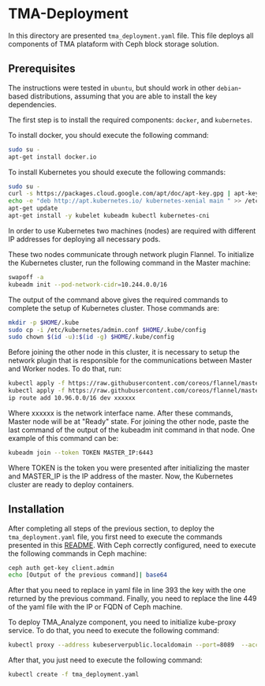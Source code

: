 # TMA-Deployment
In this directory are presented `tma_deployment.yaml` file. This file deploys all components of TMA plataform with Ceph block storage solution.

## Prerequisites

The instructions were tested in `ubuntu`, but should work in other `debian`-based distributions, assuming that you are able to install the key dependencies.

The first step is to install the required components: `docker`, and `kubernetes`.

To install docker, you should execute the following command:

```sh
sudo su -
apt-get install docker.io
```
To install Kubernetes you should execute the following commands:

```sh
sudo su -
curl -s https://packages.cloud.google.com/apt/doc/apt-key.gpg | apt-key add 
echo -e "deb http://apt.kubernetes.io/ kubernetes-xenial main " >> /etc/apt/sources.list.d/kubernetes.list
apt-get update
apt-get install -y kubelet kubeadm kubectl kubernetes-cni
```

In order to use Kubernetes two machines (nodes) are required with different IP addresses for deploying all necessary pods.

These two nodes communicate through network plugin Flannel.
To initialize the Kubernetes cluster, run the following command in the Master machine:

```sh
swapoff -a
kubeadm init --pod-network-cidr=10.244.0.0/16
```

The output of the command above gives the required commands to complete the setup of Kubernetes cluster. Those commands are:

```sh
mkdir -p $HOME/.kube
sudo cp -i /etc/kubernetes/admin.conf $HOME/.kube/config
sudo chown $(id -u):$(id -g) $HOME/.kube/config
```


Before joining the other node in this cluster, it is necessary to setup the network plugin that is responsible for the communications between Master and Worker nodes.
To do that, run:

```sh
kubectl apply -f https://raw.githubusercontent.com/coreos/flannel/master/Documentation/kube-flannel.yml
kubectl apply -f https://raw.githubusercontent.com/coreos/flannel/master/Documentation/k8s-manifests/kube-flannel-rbac.yml
ip route add 10.96.0.0/16 dev xxxxxx
```

Where xxxxxx is the network interface name.
After these commands, Master node will be at "Ready" state. For joining the other node, paste the last command of the output of the kubeadm init command in that node. One example of this command can be:

```sh
kubeadm join --token TOKEN MASTER_IP:6443
```

Where TOKEN is the token you were presented after initializing the master and MASTER_IP is the IP address of the master.
Now, the Kubernetes cluster are ready to deploy containers.


## Installation


After completing all steps of the previous section, to deploy the `tma_deployment.yaml` file, you first need to execute the commands presented in this [README](https://github.com/eubr-atmosphere/tma-framework-k/tree/master/development/ceph).
With Ceph correctly configured, need to execute the following commands in Ceph machine:

```sh
ceph auth get-key client.admin
echo [Output of the previous command]| base64
```

After that you need to replace in yaml file in line 393 the key with the one returned by the previous command. Finally, you need to replace the line 449 of the yaml file with the IP or FQDN of Ceph machine.

To deploy TMA_Analyze component, you need to initialize kube-proxy service. To do that, you need to execute the following command:

```sh
kubectl proxy --address kubeserverpublic.localdomain --port=8089  --accept-hosts '.*' &
```

After that, you just need to execute the following command:

```sh
kubectl create -f tma_deployment.yaml
```